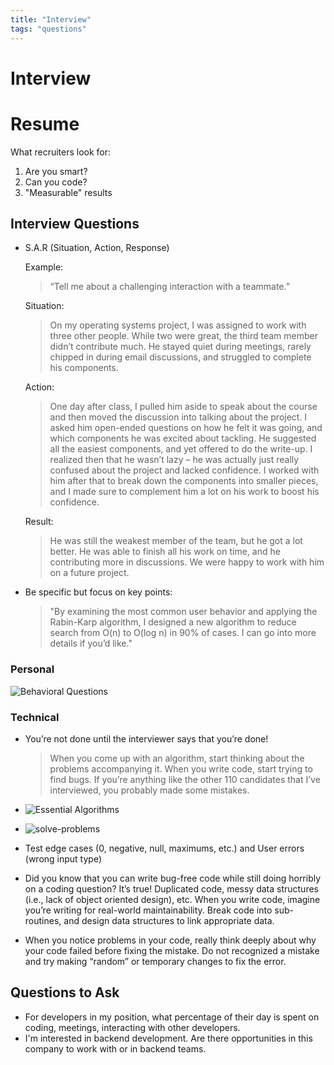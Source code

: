 ```yaml
---
title: "Interview"
tags: "questions"
---
```


# Interview

# Resume

What recruiters look for:

1. Are you smart?
2. Can you code?
3. "Measurable" results

## Interview Questions

- S.A.R (Situation, Action, Response)

  Example:

  > “Tell me about a challenging interaction with a teammate.”

  Situation:

  > On my operating systems project, I was assigned to work with three other people. While two were great, the third team member didn’t contribute much. He stayed quiet during meetings, rarely chipped in during email discussions, and struggled to complete his components.

  Action:

  > One day after class, I pulled him aside to speak about the course and then moved the discussion into talking about the project. I asked him open-ended questions on how he felt it was going, and which components he was excited about tackling. He suggested all the easiest components, and yet offered to do the write-up. I realized then that he wasn’t lazy – he was actually just really confused about the project and lacked confidence. I worked with him after that to break down the components into smaller pieces, and I made sure to complement him a lot on his work to boost his confidence.

  Result:

  > He was still the weakest member of the team, but he got a lot better. He was able to finish all his work on time, and he contributing more in discussions. We were happy to work with him on a future project.

- Be specific but focus on key points:

  > "By examining the most common user behavior and applying the Rabin-Karp algorithm, I designed a new algorithm to reduce search from O(n) to O(log n) in 90% of cases. I can go into more details if you’d like."

### Personal

![Behavioral Questions](/src/images/bahavior-questions.png)

### Technical

- You’re not done until the interviewer says that you’re done!

  > When you come up with an algorithm, start thinking about the problems accompanying it. When you write code, start trying to find bugs. If you’re anything like the other 110 candidates that I’ve interviewed, you probably made some mistakes.

- ![Essential Algorithms](/src/images/essential-algs.png)

- ![solve-problems](/src/images/solve-problems.png)

- Test edge cases (0, negative, null, maximums, etc.) and User errors (wrong input type)

- Did you know that you can write bug-free code while still doing horribly on a coding question? It’s true! Duplicated code, messy data structures (i.e., lack of object oriented design), etc. When you write code, imagine you’re writing for real-world maintainability. Break code into sub-routines, and design data structures to link appropriate data.

- When you notice problems in your code, really think deeply about why your code failed before fixing the mistake. Do not recognized a mistake and try making “random” or temporary changes to fix the error.

## Questions to Ask

- For developers in my position, what percentage of their day is spent on coding, meetings, interacting with other developers.
- I'm interested in backend development. Are there opportunities in this company to work with or in backend teams.
